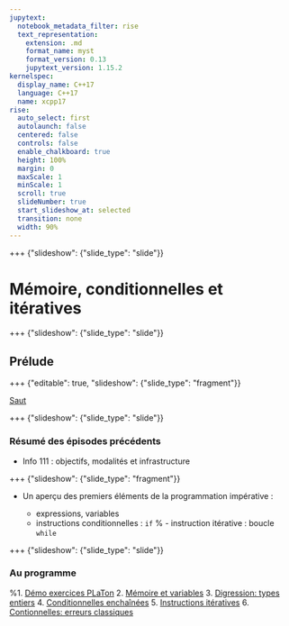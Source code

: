 ```yaml
---
jupytext:
  notebook_metadata_filter: rise
  text_representation:
    extension: .md
    format_name: myst
    format_version: 0.13
    jupytext_version: 1.15.2
kernelspec:
  display_name: C++17
  language: C++17
  name: xcpp17
rise:
  auto_select: first
  autolaunch: false
  centered: false
  controls: false
  enable_chalkboard: true
  height: 100%
  margin: 0
  maxScale: 1
  minScale: 1
  scroll: true
  slideNumber: true
  start_slideshow_at: selected
  transition: none
  width: 90%
---
```


+++ {"slideshow": {"slide_type": "slide"}}

# Mémoire, conditionnelles et itératives

+++ {"slideshow": {"slide_type": "slide"}}

## Prélude

+++ {"editable": true, "slideshow": {"slide_type": "fragment"}}

[Saut](../Devoirs/Semaine3/cours.md)

+++ {"slideshow": {"slide_type": "slide"}}

### Résumé des épisodes précédents

-   Info 111 : objectifs, modalités et infrastructure

+++ {"slideshow": {"slide_type": "fragment"}}

-   Un aperçu des premiers éléments de la programmation impérative :

	- expressions, variables
	- instructions conditionnelles : `if`
%	- instruction itérative : boucle `while`

+++ {"slideshow": {"slide_type": "slide"}}

### Au programme

%1. [Démo exercices PLaTon](https://ecampus.paris-saclay.fr/course/view.php?id=80953#section-1)
2. [Mémoire et variables](cours-memoire.md)
3. [Digression: types entiers](cours-types-entiers.md)
4. [Conditionnelles enchaînées](cours-conditionnelles-enchainees.md)
5. [Instructions itératives](cours-instructions-iteratives.md)
6. [Contionnelles: erreurs classiques](cours-conditionnelles-erreurs-classiques.md)


